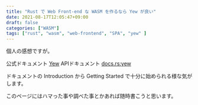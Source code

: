 ```yaml
---
title: "Rust で Web Front-end な WASM を作るなら Yew が良い"
date: 2021-08-17T12:05:47+09:00
draft: false
categories: ["WASM"]
tags: ["rust", "wasm", "web-frontend", "SPA", "yew" ]
---
```


 個人の感想ですが。

 公式ドキュメント [Yew](https://yew.rs/ja/) APIドキュメント [docs.rs:yew](https://docs.rs/yew/latest)

 ドキュメントの Introduction から Getting Started で十分に始められる様な気がします。

 このページにはハマった事や調べた事とかあれば随時書こうと思います。


